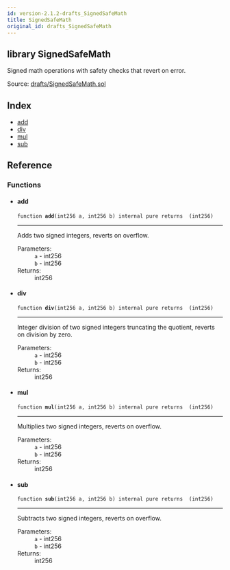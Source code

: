 ```yaml
---
id: version-2.1.2-drafts_SignedSafeMath
title: SignedSafeMath
original_id: drafts_SignedSafeMath
---
```


<div class="contract-doc"><div class="contract"><h2 class="contract-header"><span class="contract-kind">library</span> SignedSafeMath</h2><p class="description">Signed math operations with safety checks that revert on error.</p><div class="source">Source: <a href="https://github.com/OpenZeppelin/zeppelin-solidity/blob/v2.1.2/contracts/drafts/SignedSafeMath.sol" target="_blank">drafts/SignedSafeMath.sol</a></div></div><div class="index"><h2>Index</h2><ul><li><a href="drafts_SignedSafeMath.html#add">add</a></li><li><a href="drafts_SignedSafeMath.html#div">div</a></li><li><a href="drafts_SignedSafeMath.html#mul">mul</a></li><li><a href="drafts_SignedSafeMath.html#sub">sub</a></li></ul></div><div class="reference"><h2>Reference</h2><div class="functions"><h3>Functions</h3><ul><li><div class="item function"><span id="add" class="anchor-marker"></span><h4 class="name">add</h4><div class="body"><code class="signature">function <strong>add</strong><span>(int256 a, int256 b) </span><span>internal </span><span>pure </span><span>returns  (int256) </span></code><hr/><div class="description"><p>Adds two signed integers, reverts on overflow.</p></div><dl><dt><span class="label-parameters">Parameters:</span></dt><dd><div><code>a</code> - int256</div><div><code>b</code> - int256</div></dd><dt><span class="label-return">Returns:</span></dt><dd>int256</dd></dl></div></div></li><li><div class="item function"><span id="div" class="anchor-marker"></span><h4 class="name">div</h4><div class="body"><code class="signature">function <strong>div</strong><span>(int256 a, int256 b) </span><span>internal </span><span>pure </span><span>returns  (int256) </span></code><hr/><div class="description"><p>Integer division of two signed integers truncating the quotient, reverts on division by zero.</p></div><dl><dt><span class="label-parameters">Parameters:</span></dt><dd><div><code>a</code> - int256</div><div><code>b</code> - int256</div></dd><dt><span class="label-return">Returns:</span></dt><dd>int256</dd></dl></div></div></li><li><div class="item function"><span id="mul" class="anchor-marker"></span><h4 class="name">mul</h4><div class="body"><code class="signature">function <strong>mul</strong><span>(int256 a, int256 b) </span><span>internal </span><span>pure </span><span>returns  (int256) </span></code><hr/><div class="description"><p>Multiplies two signed integers, reverts on overflow.</p></div><dl><dt><span class="label-parameters">Parameters:</span></dt><dd><div><code>a</code> - int256</div><div><code>b</code> - int256</div></dd><dt><span class="label-return">Returns:</span></dt><dd>int256</dd></dl></div></div></li><li><div class="item function"><span id="sub" class="anchor-marker"></span><h4 class="name">sub</h4><div class="body"><code class="signature">function <strong>sub</strong><span>(int256 a, int256 b) </span><span>internal </span><span>pure </span><span>returns  (int256) </span></code><hr/><div class="description"><p>Subtracts two signed integers, reverts on overflow.</p></div><dl><dt><span class="label-parameters">Parameters:</span></dt><dd><div><code>a</code> - int256</div><div><code>b</code> - int256</div></dd><dt><span class="label-return">Returns:</span></dt><dd>int256</dd></dl></div></div></li></ul></div></div></div>
